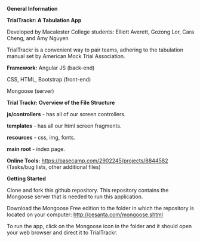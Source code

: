<b>General Information</b>

<b>TrialTrackr: A Tabulation App</b>

Developed by Macalester College students: Elliott Averett, Gozong Lor, Cara Cheng, and Amy Nguyen

TrialTrackr is a convenient way to pair teams, adhering to the tabulation manual set by American Mock Trial Association.

<b>Framework:</b> 
Angular JS (back-end)

CSS, HTML, Bootstrap (front-end)

Mongoose (server)

<b>Trial Trackr: Overview of the File Structure</b>

<b>js/controllers</b> - has all of our screen controllers.

<b>templates</b> - has all our html screen fragments.

<b>resources</b> - css, img, fonts.

<b>main root</b> - index page.


<b>Online Tools:</b>
https://basecamp.com/2902245/projects/8844582 (Tasks/bug lists, other additional files)

<b>Getting Started</b>

Clone and fork this github repository. This repository contains the Mongoose server that is needed to run this application.  

Download the Mongoose Free edition to the folder in which the repository is located on your computer: http://cesanta.com/mongoose.shtml

To run the app, click on the Mongoose icon in the folder and it should open your web browser and direct it to TrialTrackr. 

